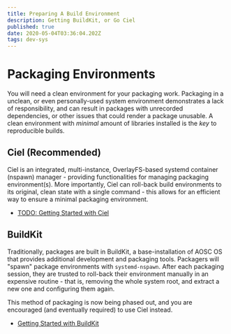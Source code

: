 ```yaml
---
title: Preparing A Build Environment
description: Getting BuildKit, or Go Ciel
published: true
date: 2020-05-04T03:36:04.202Z
tags: dev-sys
---
```


# Packaging Environments

You will need a clean environment for your packaging work. Packaging in a unclean, or even personally-used system environment demonstrates a lack of responsibility, and can result in packages with unrecorded dependencies, or other issues that could render a package unusable. A clean environment with *minimal* amount of libraries installed is the *key* to reproducible builds.

## Ciel (Recommended)

Ciel is an integrated, multi-instance, OverlayFS-based systemd container (nspawn) manager - providing functionalities for managing packaging environment(s). More importantly, Ciel can roll-back build environments to its original, clean state with a single command - this allows for an efficient way to ensure a minimal packaging environment.

- [TODO: Getting Started with Ciel](/developers/aosc-os-cadet-training/getting-started-with-ciel)

## BuildKit

Traditionally, packages are built in BuildKit, a base-installation of AOSC OS that provides additional development and packaging tools. Packagers will "spawn" package environments with `systemd-nspawn`. After each packaging session, they are trusted to roll-back their environment manually in an expensive routine  - that is, removing the whole system root, and extract a new one and configuring them again.

This method of packaging is now being phased out, and you are encouraged (and eventually required) to use Ciel instead.

- [Getting Started with BuildKit](/developers/aosc-os-cadet-training/getting-started-with-buildkit)

